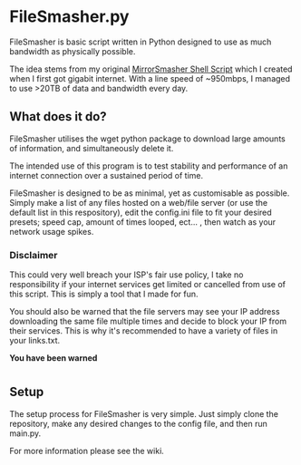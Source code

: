 # FileSmasher.py
FileSmasher is basic script written in Python designed to use as much bandwidth as physically possible.

The idea stems from my original [MirrorSmasher Shell Script](https://github.com/Piblokto/MirrorSmasher) which I created when I first got gigabit internet. With a line speed of ~950mbps, I managed to use >20TB of data and bandwidth every day.


## What does it do?
FileSmasher utilises the wget python package to download large amounts of information, and simultaneously delete it. 

The intended use of this program is to test stability and performance of an internet connection over a sustained period of time.

FileSmasher is designed to be as minimal, yet as customisable as possible. Simply make a list of any files hosted on a web/file server (or use the default list in this respository), edit the config.ini file to fit your desired presets; speed cap, amount of times looped, ect... , then watch as your network usage spikes.


### Disclaimer
This could very well breach your ISP's fair use policy, I take no responsibility if your internet services get limited or cancelled from use of this script. This is simply a tool that I made for fun.

You should also be warned that the file servers may see your IP address downloading the same file multiple times and decide to block your IP from their services. This is why it's recommended to have a variety of files in your links.txt. 

**You have been warned**



#
## Setup
The setup process for FileSmasher is very simple. Just simply clone the repository, make any desired changes to the config file, and then run main.py.

For more information please see the wiki.
